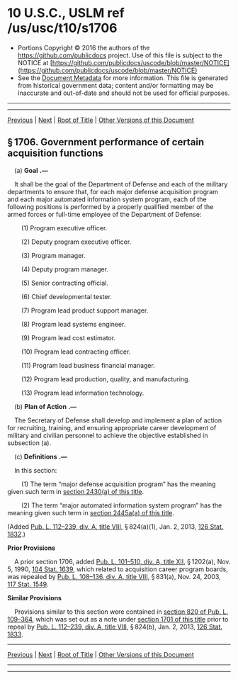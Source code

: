 ---
---

# 10 U.S.C., USLM ref /us/usc/t10/s1706

* Portions Copyright © 2016 the authors of the https://github.com/publicdocs project.
  Use of this file is subject to the NOTICE at [https://github.com/publicdocs/uscode/blob/master/NOTICE](https://github.com/publicdocs/uscode/blob/master/NOTICE)
* See the [Document Metadata](././../../../../../../..//README.md) for more information.
  This file is generated from historical government data; content and/or formatting may be inaccurate and out-of-date and should not be used for official purposes.

----------
----------

[Previous](./../../../../../../..//us/usc/t10/stA/ptII/ch87/schI/m__us_usc_t10_s1705.md) | [Next](./../../../../../../..//us/usc/t10/stA/ptII/ch87/schI/m__us_usc_t10_s1707.md) | [Root of Title](./../../../../../../../) | [Other Versions of this Document](https://publicdocs.github.io/go/links?ns=uslm&ref=%2Fus%2Fusc%2Ft10%2Fs1706)

## § 1706. Government performance of certain acquisition functions

    (a)  __Goal__  __.—__ 

    It shall be the goal of the Department of Defense and each of the military departments to ensure that, for each major defense acquisition program and each major automated information system program, each of the following positions is performed by a properly qualified member of the armed forces or full-time employee of the Department of Defense:

        (1) Program executive officer.

        (2) Deputy program executive officer.

        (3) Program manager.

        (4) Deputy program manager.

        (5) Senior contracting official.

        (6) Chief developmental tester.

        (7) Program lead product support manager.

        (8) Program lead systems engineer.

        (9) Program lead cost estimator.

        (10) Program lead contracting officer.

        (11) Program lead business financial manager.

        (12) Program lead production, quality, and manufacturing.

        (13) Program lead information technology.

    (b)  __Plan of Action__  __.—__ 

    The Secretary of Defense shall develop and implement a plan of action for recruiting, training, and ensuring appropriate career development of military and civilian personnel to achieve the objective established in subsection (a).

    (c)  __Definitions__  __.—__ 

    In this section:

        (1) The term “major defense acquisition program” has the meaning given such term in [section 2430(a) of this title][/us/usc/t10/s2430/a].

        (2) The term “major automated information system program” has the meaning given such term in [section 2445a(a) of this title][/us/usc/t10/s2445a/a].

(Added [Pub. L. 112–239, div. A, title VIII][/us/pl/112/239/dA/tVIII], § 824(a)(1), Jan. 2, 2013, [126 Stat. 1832][/us/stat/126/1832].)

 __Prior Provisions__ 

    A prior section 1706, added [Pub. L. 101–510, div. A, title XII][/us/pl/101/510/dA/tXII], § 1202(a), Nov. 5, 1990, [104 Stat. 1639][/us/stat/104/1639], which related to acquisition career program boards, was repealed by [Pub. L. 108–136, div. A, title VIII][/us/pl/108/136/dA/tVIII], § 831(a), Nov. 24, 2003, [117 Stat. 1549][/us/stat/117/1549].

 __Similar Provisions__ 

    Provisions similar to this section were contained in [section 820 of Pub. L. 109–364][/us/pl/109/364/s820], which was set out as a note under [section 1701 of this title][/us/usc/t10/s1701] prior to repeal by [Pub. L. 112–239, div. A, title VIII][/us/pl/112/239/dA/tVIII], § 824(b), Jan. 2, 2013, [126 Stat. 1833][/us/stat/126/1833].

----------

[Previous](./../../../../../../..//us/usc/t10/stA/ptII/ch87/schI/m__us_usc_t10_s1705.md) | [Next](./../../../../../../..//us/usc/t10/stA/ptII/ch87/schI/m__us_usc_t10_s1707.md) | [Root of Title](./../../../../../../../) | [Other Versions of this Document](https://publicdocs.github.io/go/links?ns=uslm&ref=%2Fus%2Fusc%2Ft10%2Fs1706)

----------
----------

[/us/usc/t10/s2430/a]: https://publicdocs.github.io/go/links?ns=uslm&ref=%2Fus%2Fusc%2Ft10%2Fs2430%2Fa
[/us/usc/t10/s2445a/a]: https://publicdocs.github.io/go/links?ns=uslm&ref=%2Fus%2Fusc%2Ft10%2Fs2445a%2Fa
[/us/pl/112/239/dA/tVIII]: https://publicdocs.github.io/go/links?ns=uslm&ref=%2Fus%2Fpl%2F112%2F239%2FdA%2FtVIII
[/us/stat/126/1832]: https://publicdocs.github.io/go/links?ns=uslm&ref=%2Fus%2Fstat%2F126%2F1832
[/us/pl/101/510/dA/tXII]: https://publicdocs.github.io/go/links?ns=uslm&ref=%2Fus%2Fpl%2F101%2F510%2FdA%2FtXII
[/us/stat/104/1639]: https://publicdocs.github.io/go/links?ns=uslm&ref=%2Fus%2Fstat%2F104%2F1639
[/us/pl/108/136/dA/tVIII]: https://publicdocs.github.io/go/links?ns=uslm&ref=%2Fus%2Fpl%2F108%2F136%2FdA%2FtVIII
[/us/stat/117/1549]: https://publicdocs.github.io/go/links?ns=uslm&ref=%2Fus%2Fstat%2F117%2F1549
[/us/pl/109/364/s820]: https://publicdocs.github.io/go/links?ns=uslm&ref=%2Fus%2Fpl%2F109%2F364%2Fs820
[/us/usc/t10/s1701]: https://publicdocs.github.io/go/links?ns=uslm&ref=%2Fus%2Fusc%2Ft10%2Fs1701
[/us/pl/112/239/dA/tVIII]: https://publicdocs.github.io/go/links?ns=uslm&ref=%2Fus%2Fpl%2F112%2F239%2FdA%2FtVIII
[/us/stat/126/1833]: https://publicdocs.github.io/go/links?ns=uslm&ref=%2Fus%2Fstat%2F126%2F1833


